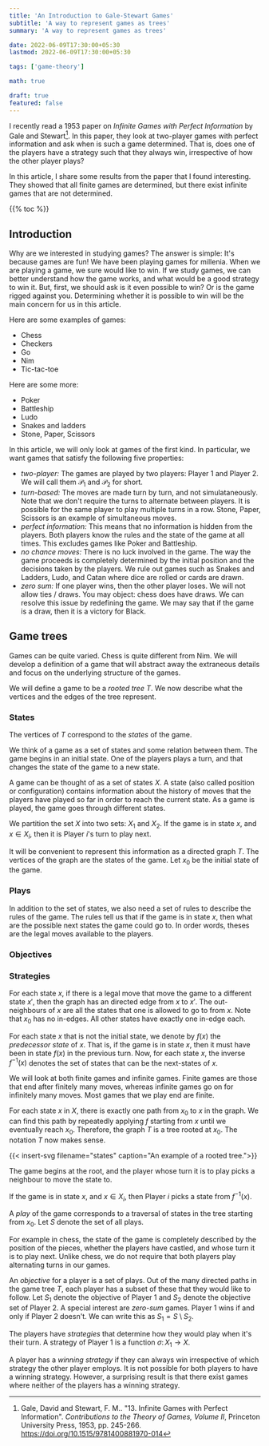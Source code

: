 ```yaml
---
title: 'An Introduction to Gale-Stewart Games'
subtitle: 'A way to represent games as trees'
summary: 'A way to represent games as trees'

date: 2022-06-09T17:30:00+05:30
lastmod: 2022-06-09T17:30:00+05:30

tags: ['game-theory']

math: true

draft: true
featured: false
---
```


I recently read a 1953 paper on _Infinite Games with Perfect Information_ by Gale and Stewart[^gs53]. In this paper, they look at two-player games with perfect information and ask when is such a game determined. That is, does one of the players have a strategy such that they always win, irrespective of how the other player plays?

In this article, I share some results from the paper that I found interesting.
They showed that all finite games are determined, but there exist infinite games that are not determined.

{{% toc %}}

## Introduction

Why are we interested in studying games? The answer is simple: It's because games are fun! We have been playing games for millenia. When we are playing a game, we sure would like to win. If we study games, we can better understand how the game works, and what would be a good strategy to win it. But, first, we should ask is it even possible to win? Or is the game rigged against you. Determining whether it is possible to win will be the main concern for us in this article.

Here are some examples of games:

- Chess
- Checkers
- Go
- Nim
- Tic-tac-toe

Here are some more:

- Poker
- Battleship
- Ludo
- Snakes and ladders
- Stone, Paper, Scissors

In this article, we will only look at games of the first kind. In particular, we want games that satisfy the following five properties:

- _two-player:_ The games are played by two players: Player 1 and Player 2. We will call them $\mathcal{P}_1$ and $\mathcal{P}_2$ for short.
- _turn-based:_ The moves are made turn by turn, and not simulataneously. Note that we don't require the turns to alternate between players. It is possible for the same player to play multiple turns in a row. Stone, Paper, Scissors is an example of simultaneous moves.
- _perfect information:_ This means that no information is hidden from the players. Both players know the rules and the state of the game at all times. This excludes games like Poker and Battleship.
- _no chance moves:_ There is no luck involved in the game. The way the game proceeds is completely determined by the initial position and the decisions taken by the players. We rule out games such as Snakes and Ladders, Ludo, and Catan where dice are rolled or cards are drawn.
- _zero sum:_ If one player wins, then the other player loses. We will not allow ties / draws. You may object: chess does have draws. We can resolve this issue by redefining the game. We may say that if the game is a draw, then it is a victory for Black.

## Game trees

Games can be quite varied. Chess is quite different from Nim. We will develop a definition of a game that will abstract away the extraneous details and focus on the underlying structure of the games.

We will define a game to be a _rooted tree_ $T$. We now describe what the vertices and the edges of the tree represent.

### States

The vertices of $T$ correspond to the _states_ of the game.

We think of a game as a set of states and some relation between them. The game begins in an initial state. One of the players plays a turn, and that changes the state of the game to a new state.

A game can be thought of as a set of states $X$. A state (also called position or configuration) contains information about the history of moves that the players have played so far in order to reach the current state.
As a game is played, the game goes through different states.

We partition the set $X$ into two sets: $X_1$ and $X_2$. If the game is in state $x$, and $x \in X_i$, then it is Player $i$'s turn to play next.

It will be convenient to represent this information as a directed graph $T$. The vertices of the graph are the states of the game.
Let $x_0$ be the initial state of the game.

### Plays

In addition to the set of states, we also need a set of rules to describe the rules of the game. The rules tell us that if the game is in state $x$, then what are the possible next states the game could go to. In order words, theses are the legal moves available to the players.

### Objectives

### Strategies

For each state $x$, if there is a legal move that move the game to a different state $x'$, then the graph has an directed edge from $x$ to $x'$. The out-neighbours of $x$ are all the states that one is allowed to go to from $x$.
Note that $x_0$ has no in-edges. All other states have exactly one in-edge each.

For each state $x$ that is not the initial state, we denote by $f(x)$ the _predecessor state_ of $x$. That is, if the game is in state $x$, then it must have been in state $f(x)$ in the previous turn. Now, for each state $x$, the inverse $f^{-1}(x)$ denotes the set of states that can be the next-states of $x$.

We will look at both finite games and infinite games. Finite games are those that end after finitely many moves, whereas infinite games go on for infinitely many moves. Most games that we play end are finite.

For each state $x$ in $X$, there is exactly one path from $x_0$ to $x$ in the graph. We can find this path by repeatedly applying $f$ starting from $x$ until we eventually reach $x_0$. Therefore, the graph $T$ is a tree rooted at $x_0$. The notation $T$ now makes sense.

{{< insert-svg filename="states" caption="An example of a rooted tree.">}}

The game begins at the root, and the player whose turn it is to play picks a neighbour to move the state to.

If the game is in state $x$, and $x \in X_i$, then Player $i$ picks a state from $f^{-1}(x)$.

A _play_ of the game corresponds to a traversal of states in the tree starting from $x_0$. Let $S$ denote the set of all plays.

For example in chess, the state of the game is completely described by the position of the pieces, whether the players have castled, and whose turn it is to play next. Unlike chess, we do not require that both players play alternating turns in our games.

An _objective_ for a player is a set of plays. Out of the many directed paths in the game tree $T$, each player has a subset of these that they would like to follow. Let $S_1$ denote the objective of Player 1 and $S_2$ denote the objective set of Player 2.
A special interest are _zero-sum_ games. Player 1 wins if and only if Player 2 doesn't. We can write this as $S_1 = S \setminus S_2$.

The players have _strategies_ that determine how they would play when it's their turn. A strategy of Player 1 is a function $\sigma \colon X_1 \to X$.

A player has a _winning strategy_ if they can always win irrespective of which strategy the other player employs. It is not possible for both players to have a winning strategy. However, a surprising result is that there exist games where neither of the players has a winning strategy.


[^gs53]: Gale, David and Stewart, F. M.. "13. Infinite Games with Perfect Information". _Contributions to the Theory of Games, Volume II_, Princeton University Press, 1953, pp. 245-266. https://doi.org/10.1515/9781400881970-014
